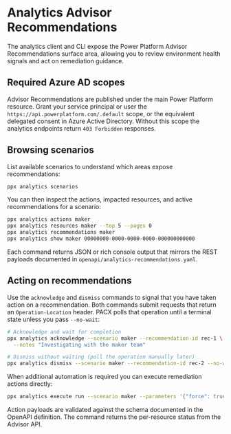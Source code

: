 # Analytics Advisor Recommendations

The analytics client and CLI expose the Power Platform Advisor Recommendations
surface area, allowing you to review environment health signals and act on
remediation guidance.

## Required Azure AD scopes

Advisor Recommendations are published under the main Power Platform resource.
Grant your service principal or user the ``https://api.powerplatform.com/.default``
scope, or the equivalent delegated consent in Azure Active Directory. Without
this scope the analytics endpoints return ``403 Forbidden`` responses.

## Browsing scenarios

List available scenarios to understand which areas expose recommendations:

```bash
ppx analytics scenarios
```

You can then inspect the actions, impacted resources, and active
recommendations for a scenario:

```bash
ppx analytics actions maker
ppx analytics resources maker --top 5 --pages 0
ppx analytics recommendations maker
ppx analytics show maker 00000000-0000-0000-0000-000000000000
```

Each command returns JSON or rich console output that mirrors the REST payloads
documented in ``openapi/analytics-recommendations.yaml``.

## Acting on recommendations

Use the ``acknowledge`` and ``dismiss`` commands to signal that you have taken
action on a recommendation. Both commands submit requests that return an
``Operation-Location`` header. PACX polls that operation until a terminal state
unless you pass ``--no-wait``:

```bash
# Acknowledge and wait for completion
ppx analytics acknowledge --scenario maker --recommendation-id rec-1 \
  --notes "Investigating with the maker team"

# Dismiss without waiting (poll the operation manually later)
ppx analytics dismiss --scenario maker --recommendation-id rec-2 --no-wait
```

When additional automation is required you can execute remediation actions
directly:

```bash
ppx analytics execute run --scenario maker --parameters '{"force": true}'
```

Action payloads are validated against the schema documented in the OpenAPI
definition. The command returns the per-resource status from the Advisor API.
